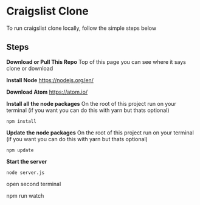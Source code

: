 # Craigslist Clone

To run craigslist clone locally, follow the simple steps below

**Steps**
---------

**Download or Pull This Repo**
	Top of this page you can see where it says clone or download

 **Install Node**
	https://nodejs.org/en/

**Download Atom**
	https://atom.io/

 **Install all the node packages**
On the root of this project run on your terminal (if you want you can do this with yarn but thats optional)

    npm install

 **Update the node packages**
On the root of this project run on your terminal (if you want you can do this with yarn but thats optional)

    npm update


**Start the server**

	node server.js

open second terminal

  npm run watch
